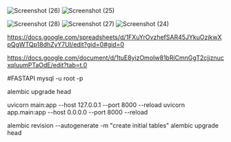![Screenshot (26)](https://github.com/user-attachments/assets/88ff381d-7358-4385-af47-74224e9398f5)
![Screenshot (25)](https://github.com/user-attachments/assets/2707096f-07ee-4789-8b40-183beae0ca0c)


![Screenshot (28)](https://github.com/user-attachments/assets/566c64b9-1cd6-4545-a308-ebab2997df9f)
![Screenshot (27)](https://github.com/user-attachments/assets/697ed569-cad1-4912-ac30-e915587d7f1a)
![Screenshot (24)](https://github.com/user-attachments/assets/4c1b0bf2-8ab5-4a77-ac05-f2ca766ad223)


https://docs.google.com/spreadsheets/d/1FXuYrOvzhefSAR45JYkuOzjkwXpQgWTQp18dhZyY7UI/edit?gid=0#gid=0

https://docs.google.com/document/d/1tuE8yizOmoIw81bRiCmnGgT2cjjznucxqIuumPTaOdE/edit?tab=t.0

#FASTAPI
mysql -u root -p

alembic upgrade head

uvicorn main:app --host 127.0.0.1 --port 8000 --reload
 uvicorn app.main:app --host 0.0.0.0 --port 8000 --reload


alembic revision --autogenerate -m "create initial tables"
alembic upgrade head
